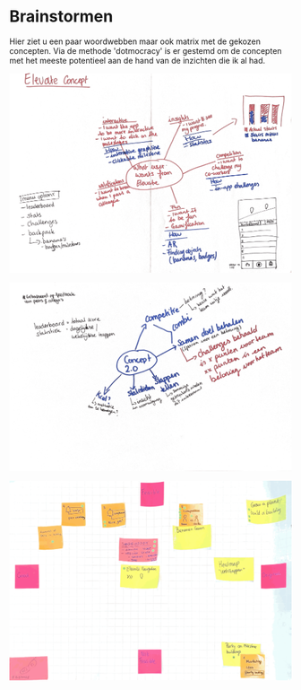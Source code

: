 # Brainstormen

Hier ziet u een paar woordwebben maar ook matrix met de gekozen concepten. Via de methode 'dotmocracy' is er gestemd om de concepten met het meeste potentieel aan de hand van de inzichten die ik al had. 

![Afbeelding 137](../.gitbook/assets/scannable-document-3-on-8-jun-2019-at-20_18_54.png)

![Afbeelding 138](../.gitbook/assets/scannable-document-6-on-8-jun-2019-at-20_18_54.png)

![Afbeelding 80](../.gitbook/assets/scannable-document-on-10-may-2019-at-16_50_30.png)



